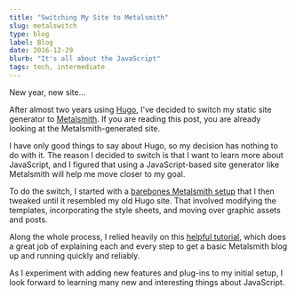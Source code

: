 ```yaml
---
title: "Switching My Site to Metalsmith"
slug: metalswitch
type: blog
label: Blog
date: 2016-12-29
blurb: "It's all about the JavaScript"
tags: tech, intermediate
---
```


New year, new site...

After almost two years using [Hugo](http://gohugo.io), I've decided to switch my static site generator to [Metalsmith](http://Metalsmith.io). If you are reading this post, you are already looking at the Metalsmith-generated site.

I have only good things to say about Hugo, so my decision has nothing to do with it. The reason I decided to switch is that I want to learn more about JavaScript, and I figured that using a JavaScript-based site generator like Metalsmith will help me move closer to my goal.

To do the switch, I started with a [barebones Metalsmith setup](../minimetal/) that I then tweaked until it resembled my old Hugo site. That involved modifying the templates, incorporating the style sheets, and moving over graphic assets and posts.

Along the whole process, I relied heavily on this [helpful tutorial](https://www.neustadt.fr/essays/crafting-a-simple-blog-with-metalsmith/), which does a great job of explaining each and every step to get a basic Metalsmith blog up and running quickly and reliably.

As I experiment with adding new features and plug-ins to my initial setup, I look forward to learning many new and interesting things about JavaScript.
